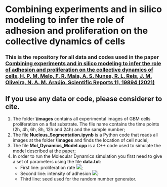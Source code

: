 # Combining experiments and in silico modeling to infer the role of adhesion and proliferation on the collective dynamics of cells


### This is the repository for all data and codes used in the paper [Combining experiments and in silico modeling to infer the role of adhesion and proliferation on the collective dynamics of cells, H. P. M. Melo, F. R. Maia, A. S. Nunes, R. L. Reis, J. M. Oliveira, N. A. M. Araújo. Scientific Reports 11, 19894 (2021)](https://www.nature.com/articles/s41598-021-99390-x)

## If you use any data or code, please considerer to cite. 

1. The folder **\images** contains all experimental images of GBM cells proliferation on a flat substrate. The file name contains the time points (2h, 4h, 6h, 8h, 12h and 24h) and the sample number;
1. The file **Nucleus_Segmentation.ipynb** is a Python code that reads all images at the folder **\images** and finds the location of cell nuclei;
2. The file **Mol_Dynamics_Model.cpp** is a C++ code used to simulate the model described at the [paper](https://www.nature.com/articles/s41598-021-99390-x);
3. In order to run the Molecular Dynamics simulation you first need to give a set of parameters using the file **data.txt**:  
    - First line: proliferation rate <img src="https://render.githubusercontent.com/render/math?math=\lambda">;
    - Second line: intensity of adhesion <img src="https://render.githubusercontent.com/render/math?math=\tau">; 
    - Third line: seed used for the random number generator. 


